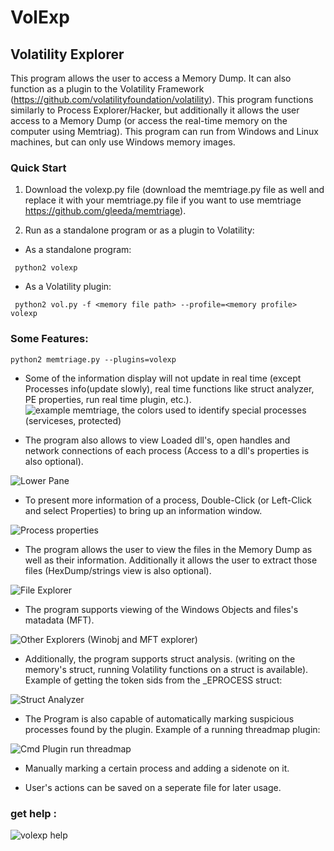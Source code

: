 # VolExp
## Volatility Explorer
 
This program allows the user to access a Memory Dump. It can also function as a plugin to the Volatility Framework (<https://github.com/volatilityfoundation/volatility>).
This program functions similarly to Process Explorer/Hacker, but additionally it allows the user access to a Memory Dump (or access the real-time memory on the computer using Memtriag).
This program can run from Windows and Linux machines, but can only use Windows memory images.

### Quick Start
1. Download the volexp.py file (download the memtriage.py file as well and replace it with your memtriage.py file if you want to use memtriage <https://github.com/gleeda/memtriage>).

2. Run as a standalone program or as a plugin to Volatility:
- As a standalone program:
```shell
 python2 volexp
 ```
 - As a Volatility plugin:
```shell
 python2 vol.py -f <memory file path> --profile=<memory profile> volexp
 ```


### Some Features:
```shell
python2 memtriage.py --plugins=volexp
```
- Some of the information display will not update in real time (except Processes info(update slowly),  real time functions like struct analyzer, PE properties, run real time plugin, etc.).
![example memtriage, the colors used to identify special processes (serviceses, protected)](https://github.com/memoryforensics1/info/blob/master/Win10Example.GIF)



- The program also allows to view Loaded dll's, open handles and network connections of each process (Access to a dll's properties is 
also optional).

![Lower Pane](https://github.com/memoryforensics1/info/blob/master/Win10Handles.png)



- To present more information of a process, Double-Click (or Left-Click and select Properties) to bring up an information window.

![Process properties](https://github.com/memoryforensics1/info/blob/master/ProcessProperties.PNG)



- The program allows the user to view the files in the Memory Dump as well as their information. Additionally it allows the user to extract those files (HexDump/strings view is also optional).

![File Explorer](https://github.com/memoryforensics1/info/blob/master/FileExplorer.PNG)



- The program supports viewing of the Windows Objects and files's matadata (MFT). 

![Other Explorers (Winobj and MFT explorer)](https://github.com/memoryforensics1/info/blob/master/explorers.GIF)



- Additionally, the program supports struct analysis. (writing on the memory's struct, running Volatility functions on a struct is available).
 Example of getting the token sids from the _EPROCESS struct:

![Struct Analyzer](https://github.com/memoryforensics1/info/blob/master/StructAnalyzer.png)



- The Program is also capable of automatically marking suspicious processes found by the plugin.
Example of a running threadmap plugin:

![Cmd Plugin run threadmap](https://github.com/memoryforensics1/info/blob/master/threadmapExample.GIF)


- Manually marking a certain process and adding a sidenote on it. 

- User's actions can be saved on a seperate file for later usage.

### get help :
![volexp help](https://github.com/memoryforensics1/info/blob/master/help.gif)
